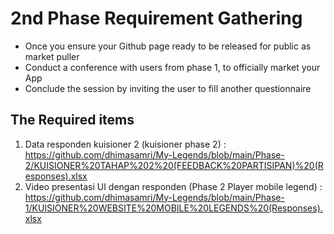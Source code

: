 # 2nd Phase Requirement Gathering
- Once you ensure your Github page ready to be released for public as market puller
- Conduct a conference with users from phase 1, to officially market your App
- Conclude the session by inviting the user to fill another questionnaire

## The Required items

1. Data responden kuisioner 2 (kuisioner phase 2) : https://github.com/dhimasamri/My-Legends/blob/main/Phase-2/KUISIONER%20TAHAP%202%20(FEEDBACK%20PARTISIPAN)%20(Responses).xlsx
2. Video presentasi UI dengan responden (Phase 2 Player mobile legend) : https://github.com/dhimasamri/My-Legends/blob/main/Phase-1/KUISIONER%20WEBSITE%20MOBILE%20LEGENDS%20(Responses).xlsx
